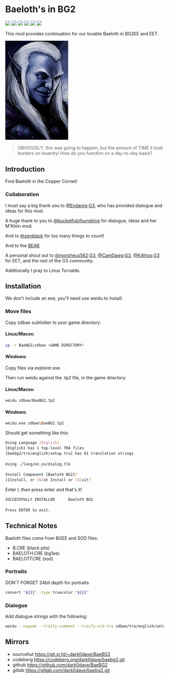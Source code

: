 # Baeloth's in BG2

[![](https://img.shields.io/github/v/release/dark0dave/BaeBg2?style=for-the-badge&&color=%2392403a)](https://github.com/dark0dave/BaeBG2/releases/latest)
[![](https://img.shields.io/badge/Linux-FCC624?style=for-the-badge&logo=linux&logoColor=black)](https://github.com/dark0dave/BaeBG2/releases/latest)
[![](https://img.shields.io/badge/Windows-0078D6?&style=for-the-badge&logoColor=white&logo=git-for-windows)](https://github.com/dark0dave/BaeBG2/releases/latest)
[![](https://img.shields.io/badge/mac%20os-grey?style=for-the-badge&logo=apple&logoColor=white)](https://github.com/dark0dave/BaeBG2/releases/latest)
[![](https://img.shields.io/github/actions/workflow/status/dark0dave/BaeBG2/main.yaml?style=for-the-badge)](https://github.com/dark0dave/BaeBG2/actions/workflows/main.yaml)
[![](https://img.shields.io/github/license/dark0dave/BaeBG2?style=for-the-badge)](./LICENSE)

This mod provides continuation for our lovable Baeloth in BG2EE and EET.

<img src="zdbae/portraits/zdbael.bmp" alt="All right... but NOT because you TOLD me to." width="200"/>

> OBVIOUSLY, this was going to happen, but the amount of TIME it took borders on insanity! How do you function on a day-to-day basis?

## Introduction

Find Baeloth in the Copper Cornet!

### Collaboration

I must say a big thank you to [@Endarire](https://github.com/Endarire):[G3](https://www.gibberlings3.net/profile/5772-endarire/), who has provided dialogue and ideas for this mod.

A huge thank to you to [@bucketfulofsunshine](https://github.com/bucketfulofsunshine) for dialogue, ideas and her M'Khiin mod.

And to [@zenblack](https://github.com/zenblack) for too many things to count!

And to the [BEAR](https://github.com/szaumoor).

A personal shout out to [@morpheus562](https://github.com/morpheus562):[G3](https://www.gibberlings3.net/profile/11591-morpheus562/), [@CamDawg](https://github.com/CamDawg):[G3](https://www.gibberlings3.net/profile/8-camdawg/), [@K4thos](https://github.com/K4thos):[G3](https://www.gibberlings3.net/profile/6804-k4thos/) for EET, and the rest of the G3 community.

Additionally I pray to Linus Torvalds.

## Installation

We don't include an exe, you'll need use weidu to install:

### Move files

Copy zdbae subfolder to your game directory:

#### Linux/Macos:

```sh
cp -r BaeBG2/zdbae <GAME DIRECTORY>
```

#### Windows:

Copy files via explorer.exe

Then run weidu against the .tp2 file, in the game directory

#### Linux/Macos:
```sh
weidu zdbae/BaeBG2.tp2
```

#### Windows:
```sh
weidu.exe zdbae\BaeBG2.tp2
```

Should get something like this:

```sh
Using Language [English]
[English] has 1 top-level TRA files
[baebg2/tra/english/setup.tra] has 61 translation strings

Using ./lang/en_us/dialog.tlk

Install Component [Baeloth BG2]?
[I]nstall, or [N]ot Install or [Q]uit?
```

Enter I, then press enter and that's it!

```sh
SUCCESSFULLY INSTALLED      Baeloth BG2

Press ENTER to exit.
```

## Technical Notes

Baeloth files come from BGEE and SOD files:

- B.CRE (black pits)
- BAELOTH.CRE (bg1ee)
- BAELOT7.CRE (sod)

### Portraits

DON'T FORGET 24bit depth for portraits

```sh
convert "${1}" -type truecolor "${1}"
```

### Dialogue

Add dialogue strings with the following:

```sh
weidu --nogame --traify-comment --traify-old-tra zdbae/tra/english/setup.tra  --traify zdbae/dialog/<target d file>
```

## Mirrors

- sourcehut https://git.sr.ht/~dark0dave/BaeBG2
- codeberg  https://codeberg.org/dark0dave/baebg2.git
- github    https://github.com/dark0dave/BaeBG2
- gitlab    https://gitlab.com/dark0dave/baebg2.git
